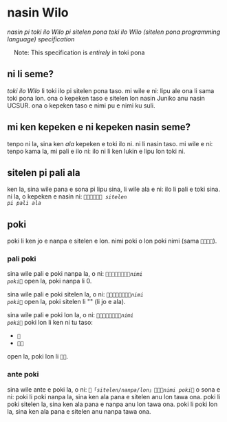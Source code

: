 # nasin Wilo
*nasin pi toki ilo Wilo pi sitelen pona*
*toki ilo Wilo (sitelen pona programming language) specification*

&nbsp;&nbsp;&nbsp;&nbsp;Note: This specification is _entirely_ in toki pona

## ni li seme?
*toki ilo Wilo* li toki ilo pi sitelen pona taso. mi wile e ni: lipu ale ona li sama toki pona lon. ona o kepeken taso e sitelen lon nasin Juniko anu nasin UCSUR. ona o kepeken taso e nimi pu e nimi ku suli.

## mi ken kepeken e ni kepeken nasin seme?
tenpo ni la, sina ken *ala* kepeken e toki ilo ni. ni li nasin taso. mi wile e ni: tenpo kama la, mi pali e ilo ni: ilo ni li ken lukin e lipu lon toki ni.

## sitelen pi pali ala
ken la, sina wile pana e sona pi lipu sina, li wile ala e ni: ilo li pali e toki sina. ni la, o kepeken e nasin ni:
<code>󱥄󱥉󱤂󱤉󱥁󱦝 <i>sitelen pi pali ala</i></code>

## poki
poki li ken jo e nanpa e sitelen e lon.
nimi poki o lon poki nimi (sama <code>󱦐󱤽󱤑󱦑</code>).

### pali poki
sina wile pali e poki nanpa la, o ni:
<code>󱥄󱥉󱤉󱥓󱤽󱥍󱥂󱦐<i>nimi poki</i>󱦑</code>
open la, poki nanpa li 0.

sina wile pali e poki sitelen la, o ni:
<code>󱥄󱥉󱤉󱥓󱥠󱥍󱥂󱦐<i>nimi poki</i>󱦑</code>
open la, poki sitelen li "" (li jo e ala).

sina wile pali e poki lon la, o ni:
<code>󱥄󱥉󱤉󱥓󱤬󱥍󱥂󱦐<i>nimi poki</i>󱦑</code>
poki lon li ken ni tu taso:
* <code>󱤬</code>
* <code>󱤬󱤂</code>

open la, poki lon li <code>󱤬󱤂</code>.

### ante poki
sina wile ante e poki la, o ni:
<code>󱥄「<i>sitelen/nanpa/lon</i>」󱤉󱥓󱦐<i>nimi poki</i>󱦑</code>
o sona e ni: poki li poki nanpa la, sina ken ala pana e sitelen anu lon tawa ona. poki li poki sitelen la, sina ken ala pana e nanpa anu lon tawa ona. poki li poki lon la, sina ken ala pana e sitelen anu nanpa tawa ona.